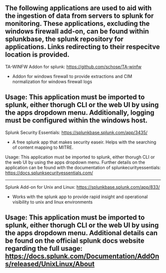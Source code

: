 The following applications are used to aid with the ingestion of data from servers to splunk for monitoring. 
These applications, excluding the windows firewall add-on, can be found within splunkbase, the splunk repository for applications. 
Links redirecting to their respecitve location is provided. 
----------------------------------------------------------------------------------------
TA-WINFW Addon for splunk: https://github.com/schose/TA-winfw

* Addon for windows firewall to provide extractions and CIM normalization for windows firewall logs 

Usage: 
	This application must be imported to splunk, either thorugh CLI or the web UI by using the apps dropdown menu. 
	Additionally, logging must be configured within the windows host. 
----------------------------------------------------------------------------------------

Splunk Security Essentials: https://splunkbase.splunk.com/app/3435/

* A free splunk app that makes security easeir. Helps with the searching of content mapping to MITRE.  

Usage: 
	This application must be imported to splunk, either thorugh CLI or the web UI by using the apps dropdown menu. 
	Further details on the application can be found with the documentation of splunkecurityessentials: 
	https://docs.splunksecurityessentials.com/


----------------------------------------------------------------------------------------
Splunk Add-on for Unix and Linux: https://splunkbase.splunk.com/app/833/

* Works with the splunk app to provide rapid insight and operational visibility to unix and linux environments 

Usage: 
	This application must be imported to splunk, either thorugh CLI or the web UI by using the apps dropdown menu. 
	Additional details can be found on the official splunk docs website regarding the full usage: 
	https://docs.splunk.com/Documentation/AddOns/released/UnixLinux/About
----------------------------------------------------------------------------------------



